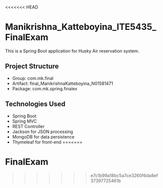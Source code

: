 <<<<<<< HEAD
# Manikrishna_Katteboyina_ITE5435_FinalExam

This is a Spring Boot application for Husky Air reservation system.

## Project Structure
- Group: com.mk.final
- Artifact: final_ManikrishnaKatteboyina_N01581471
- Package: com.mk.spring.finalex

## Technologies Used
- Spring Boot
- Spring MVC
- REST Controller
- Jackson for JSON processing
- MongoDB for data persistence
- Thymeleaf for front-end
=======
# FinalExam
>>>>>>> e7c1b99a18bc5a7ce3260f6da8ef37397725461b
